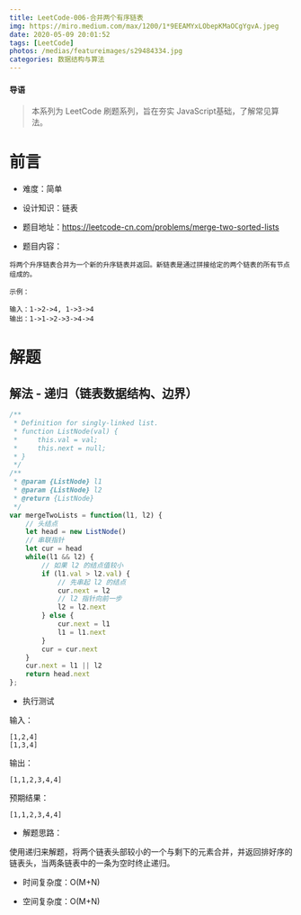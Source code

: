 ```yaml
---
title: LeetCode-006-合并两个有序链表
img: https://miro.medium.com/max/1200/1*9EEAMYxLObepKMaOCgYgvA.jpeg
date: 2020-05-09 20:01:52
tags: [LeetCode]
photos: /medias/featureimages/s29484334.jpg
categories: 数据结构与算法
---
```


#### 导语
> 本系列为 LeetCode 刷题系列，旨在夯实 JavaScript基础，了解常见算法。 

<!--more-->

# 前言

* 难度：简单

* 设计知识：链表

* 题目地址：https://leetcode-cn.com/problems/merge-two-sorted-lists

* 题目内容：

```
将两个升序链表合并为一个新的升序链表并返回。新链表是通过拼接给定的两个链表的所有节点组成的。 

示例：

输入：1->2->4, 1->3->4
输出：1->1->2->3->4->4
```

# 解题

## 解法 - 递归（链表数据结构、边界）

```javascript
/**
 * Definition for singly-linked list.
 * function ListNode(val) {
 *     this.val = val;
 *     this.next = null;
 * }
 */
/**
 * @param {ListNode} l1
 * @param {ListNode} l2
 * @return {ListNode}
 */
var mergeTwoLists = function(l1, l2) {
    // 头结点
    let head = new ListNode()
    // 串联指针
    let cur = head
    while(l1 && l2) {
        // 如果 l2 的结点值较小
        if (l1.val > l2.val) {
            // 先串起 l2 的结点
            cur.next = l2
            // l2 指针向前一步    
            l2 = l2.next
        } else {
            cur.next = l1
            l1 = l1.next
        }
        cur = cur.next
    }
    cur.next = l1 || l2
    return head.next
};
```

* 执行测试

输入：

```
[1,2,4]
[1,3,4]
```

输出：

```
[1,1,2,3,4,4]
```

预期结果：

```
[1,1,2,3,4,4]
```

* 解题思路：

使用递归来解题，将两个链表头部较小的一个与剩下的元素合并，并返回排好序的链表头，当两条链表中的一条为空时终止递归。

* 时间复杂度：O(M+N)

* 空间复杂度：O(M+N)

